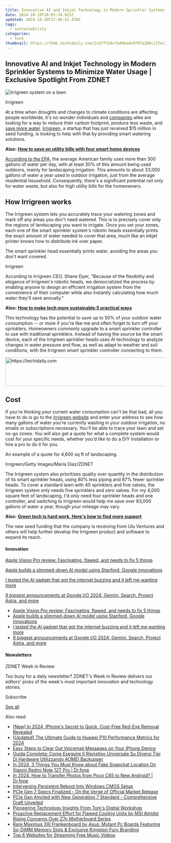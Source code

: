 ```yaml
---
title: Innovative AI and Inkjet Technology in Modern Sprinkler Systems to Minimize Water Usage | Exclusive Spotlight From ZDNET
date: 2024-10-18T16:03:34.821Z
updated: 2024-10-20T17:46:52.470Z
tags:
  - sustainability
categories:
  - tech
thumbnail: https://thmb.techidaily.com/2cb7f310cfa40bade9f97a206c11fec1a7936d92f7d177b793679fa54a81c9a8.jpg
---
```


## Innovative AI and Inkjet Technology in Modern Sprinkler Systems to Minimize Water Usage | Exclusive Spotlight From ZDNET

![Irrigreen system on a lawn](https://www.zdnet.com/a/img/resize/e7ce78f0ef98d94ddd97d0cd29f88f37e4fddcfa/2023/03/28/606d89b8-bb82-4f3d-be2c-1fdd1972c20a/irrigreen.jpg?auto=webp&width=1280)

Irrigreen

At a time when droughts and changes to climate conditions are affecting people worldwide, it's no wonder individuals and [companies](https://www.zdnet.com/home-and-office/smart-home/how-schneider-electric-plans-to-help-you-take-control-of-your-energy-bills/) alike are looking for a way to reduce their carbon footprint, produce less waste, and [save more water](https://www.zdnet.com/home-and-office/smart-home/real-world-water-saving-solutions-announced-at-ces-2023/). [Irrigreen](https://www.irrigreen.com/), a startup that has just received $15 million in seed funding, is looking to help with that by providing smart watering solutions. 

**Also:** [**How to save on utility bills with four smart home devices**](https://www.zdnet.com/home-and-office/smart-home/how-to-save-on-utility-bills-with-4-smart-home-devices/)

[According to the EPA](https://www.epa.gov/watersense/how-we-use-water), the average American family uses more than 300 gallons of water per day, with at least 30% of this amount being used outdoors, mainly for landscaping irrigation. This amounts to about 33,000 gallons of water a year used in outdoor irrigation, just from the average residential household. Consequently, there's a significant potential not only for water waste, but also for high utility bills for the homeowners. 

## How Irrigreen works

The Irrigreen system lets you accurately trace your watering zones and mark off any areas you don't need watered. This is to precisely cover only the regions of landscaping you want to irrigate. Once you set your zones, each one of the smart sprinkler system's robotic heads essentially prints the exact amount of water needed to cover that area, much like an inkjet printer knows how to distribute ink over paper.

The smart sprinkler head essentially prints water, avoiding the areas you don't want covered. 

Irrigreen

According to Irrigreen CEO, Shane Dyer, "Because of the flexibility and elegance of Irrigreen's robotic heads, we democratized the process by enabling anyone to design an efficient irrigation system from the convenience of their computer while also instantly calculating how much water they'll save annually."

**Also:** [**How to make tech more sustainable:5 practical ways**](https://www.zdnet.com/home-and-office/sustainability/how-to-make-tech-more-sustainable-five-practical-ways-to-make-it-happen/)

This technology has the potential to save up to 50% of your outdoor water consumption -- or more if you're like me and often forget to turn off your sprinklers. Homeowners commonly upgrade to a smart sprinkler controller to use with traditional sprinklers. Instead of having the source be the smart device, each of the Irrigreen sprinkler heads uses AI technology to analyze changes in water pressure and flow, as well as adapt to weather and soil conditions, with the Irrigreen smart sprinkler controller connecting to them.

<!-- affiliate ads begin -->
<a href="https://appsumo.8odi.net/c/5597632/2151870/7443" target="_top" id="2151870">
  <img src="//a.impactradius-go.com/display-ad/7443-2151870" border="0" alt="https://techidaily.com" width="728" height="90"/>
</a>
<img height="0" width="0" src="https://appsumo.8odi.net/i/5597632/2151870/7443" style="position:absolute;visibility:hidden;" border="0" />
<!-- affiliate ads end -->

## Cost

If you're thinking your current water consumption can't be that bad, all you have to do is go to the [Irrigreen website](https://www.irrigreen.com/) and enter your address to see how many gallons of water you're currently wasting in your outdoor irrigation, no emails or subscriptions necessary. You'll be able to trace your lawn and set no-go zones. You will also get a quote for what a complete system would cost for your specific needs, whether you'd like to do a DIY installation or hire a pro to do it for you.

An example of a quote for 4,600 sq ft of landscaping.

Irrigreen/Getty Images/Maria Diaz/ZDNET

The Irrigreen system also prioritizes quality over quantity in the distribution of its smart sprinkler heads, using 80% less piping and 87% fewer sprinkler heads. To cover a standard lawn with 40 sprinklers and five valves, the Irrigreen system only needs five sprinklers and zero valves. For my 4,000 square feet of landscaping, I'd only need four sprinkler heads and one controller, and switching to Irrigreen would help me save over 83,000 gallons of water a year, though your mileage may vary.

**Also:** [**Green tech is hard work. Here's how to find more support**](https://www.zdnet.com/home-and-office/sustainability/green-tech-is-hard-work-heres-how-to-find-more-support/) 

The new seed funding that the company is receiving from Ulu Ventures and others will help further develop the Irrigreen product and software to expand its reach.

#### Innovation

[Apple Vision Pro review: Fascinating, flawed, and needs to fix 5 things](https://www.zdnet.com/article/apple-vision-pro-review/ "Apple Vision Pro review: Fascinating, flawed, and needs to fix 5 things")

[Apple builds a slimmed-down AI model using Stanford, Google innovations](https://www.zdnet.com/article/apple-builds-a-slimmed-down-ai-model-using-stanford-google-innovations/ "Apple builds a slimmed-down AI model using Stanford, Google innovations")

[I tested the AI gadget that got the internet buzzing and it left me wanting more](https://www.zdnet.com/article/i-tested-the-ai-gadget-that-got-the-internet-buzzing-and-it-left-me-wanting-more/ "I tested the AI gadget that got the internet buzzing and it left me wanting more")

[9 biggest announcements at Google I/O 2024: Gemini, Search, Project Astra, and more](https://www.zdnet.com/article/is-openai-sweating-9-google-features-announced-for-gemini-search-android-and-more/ "9 biggest announcements at Google I/O 2024: Gemini, Search, Project Astra, and more")

* [Apple Vision Pro review: Fascinating, flawed, and needs to fix 5 things](https://www.zdnet.com/article/apple-vision-pro-review/ "Apple Vision Pro review: Fascinating, flawed, and needs to fix 5 things")
* [Apple builds a slimmed-down AI model using Stanford, Google innovations](https://www.zdnet.com/article/apple-builds-a-slimmed-down-ai-model-using-stanford-google-innovations/ "Apple builds a slimmed-down AI model using Stanford, Google innovations")
* [I tested the AI gadget that got the internet buzzing and it left me wanting more](https://www.zdnet.com/article/i-tested-the-ai-gadget-that-got-the-internet-buzzing-and-it-left-me-wanting-more/ "I tested the AI gadget that got the internet buzzing and it left me wanting more")
* [9 biggest announcements at Google I/O 2024: Gemini, Search, Project Astra, and more](https://www.zdnet.com/article/is-openai-sweating-9-google-features-announced-for-gemini-search-android-and-more/ "9 biggest announcements at Google I/O 2024: Gemini, Search, Project Astra, and more")

#### Newsletters

ZDNET Week in Review

Too busy for a daily newsletter? ZDNET's Week in Review delivers our editors' picks of the week's most important innovation and technology stories.

 Subscribe

[See all](https://www.zdnet.com/newsletters/)

<ins class="adsbygoogle"
     style="display:block"
     data-ad-format="autorelaxed"
     data-ad-client="ca-pub-7571918770474297"
     data-ad-slot="1223367746"></ins>

<ins class="adsbygoogle"
     style="display:block"
     data-ad-client="ca-pub-7571918770474297"
     data-ad-slot="8358498916"
     data-ad-format="auto"
     data-full-width-responsive="true"></ins>

<span class="atpl-alsoreadstyle">Also read:</span>
<div><ul>
<li><a href="https://fox-cloud.techidaily.com/new-in-2024-iphones-secret-to-quick-cost-free-red-eye-removal-revealed/"><u>[New] In 2024, IPhone's Secret to Quick, Cost-Free Red-Eye Removal Revealed</u></a></li>
<li><a href="https://fox-helps.techidaily.com/updated-the-ultimate-guide-to-huawei-p10-performance-metrics-for-2024/"><u>[Updated] The Ultimate Guide to Huawei P10 Performance Metrics for 2024</u></a></li>
<li><a href="https://fox-web3.techidaily.com/easy-steps-to-clear-out-voicemail-messages-on-your-iphone-device/"><u>Easy Steps to Clear Out Voicemail Messages on Your iPhone Device</u></a></li>
<li><a href="https://fox-web3.techidaily.com/guida-completa-come-eseguire-il-ripristino-universale-su-diversi-tipi-di-hardware-utilizzando-aomei-backupper/"><u>Guida Completa: Come Eseguire Il Ripristino Universale Su Diversi Tipi Di Hardware Utilizzando AOMEI Backupper</u></a></li>
<li><a href="https://location-social.techidaily.com/in-2024-3-things-you-must-know-about-fake-snapchat-location-on-xiaomi-redmi-note-12t-pro-drfone-by-drfone-virtual-android/"><u>In 2024, 3 Things You Must Know about Fake Snapchat Location On Xiaomi Redmi Note 12T Pro | Dr.fone</u></a></li>
<li><a href="https://android-transfer.techidaily.com/in-2024-how-to-transfer-photos-from-poco-c65-to-new-android-drfone-by-drfone-transfer-from-android-transfer-from-android/"><u>In 2024, How to Transfer Photos from Poco C65 to New Android? | Dr.fone</u></a></li>
<li><a href="https://win11-tips.techidaily.com/intervening-persistent-reboot-into-windows-cmos-setup/"><u>Intervening Persistent Reboot Into Windows CMOS Setup</u></a></li>
<li><a href="https://hardware-reviews.techidaily.com/pcie-gen-7-specs-finalized-on-the-verge-of-official-market-release/"><u>PCIe Gen 7 Specs Finalized - On the Verge of Official Market Release</u></a></li>
<li><a href="https://hardware-reviews.techidaily.com/pcie-gen-amoled-with-new-generation-7-standard-comprehensive-draft-unveiled/"><u>PCIe Gen Amoled with New Generation 7 Standard - Comprehensive Draft Unveiled</u></a></li>
<li><a href="https://hardware-reviews.techidaily.com/pioneering-technology-insights-from-toms-digital-workshop/"><u>Pioneering Technology Insights From Tom's Digital Workshop</u></a></li>
<li><a href="https://hardware-reviews.techidaily.com/proactive-replacement-effort-for-flawed-cooling-units-by-msi-amidst-rising-concerns-over-z7n-motherboard-series/"><u>Proactive Replacement Effort for Flawed Cooling Units by MSI Amidst Rising Concerns Over Z7n Motherboard Series</u></a></li>
<li><a href="https://hardware-reviews.techidaily.com/rare-maximus-xiii-frankenboard-by-asus-mutant-pc-boards-featuring-so-dimm-memory-slots-and-exclusive-kingston-fury-branding/"><u>Rare Maximus XIII Frankenboard by Asus: Mutant Pc Boards Featuring So-DiMM Memory Slots & Exclusive Kingston Fury Branding</u></a></li>
<li><a href="https://techno-recovery.techidaily.com/top-6-websites-for-streaming-free-music-videos/"><u>Top 6 Websites for Streaming Free Music Videos</u></a></li>
</ul></div>

